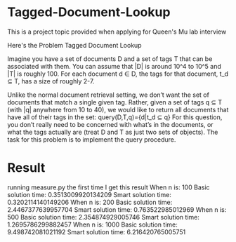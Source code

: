 # Tagged-Document-Lookup
This is a project topic provided when applying for Queen's Mu lab interview

Here's the Problem
Tagged Document Lookup

Imagine you have a set of documents D and a set of tags T that can be associated with them. 
You can assume that |D| is around 10^4 to 10^5 and |T| is roughly 100. 
For each document d ∈ D, the tags for that document, t_d ⊆ T, has a size of roughly 2-7.

Unlike the normal document retrieval setting, we don’t want the set of documents that match a single given tag. Rather, given a set of tags q ⊆ T (with |q| anywhere from 10 to 40), we would like to return all documents that have all of their tags in the set:
    query(D,T,q)={d|t_d ⊆ q}
For this question, you don’t really need to be concerned with what’s in the documents, or what the tags actually are (treat 
D and T as just two sets of objects). The task for this problem is to implement the query procedure.


# Result
running measure.py the first time
I get this result
When n is: 100
Basic solution time: 0.3513009920134209
Smart solution time: 0.3202114140149206
When n is: 200
Basic solution time: 2.4467377639957704
Smart solution time: 0.763522985012969
When n is: 500
Basic solution time: 2.354874929005746
Smart solution time: 1.2695786299882457
When n is: 1000
Basic solution time: 9.498742081021192
Smart solution time: 6.216420765005751